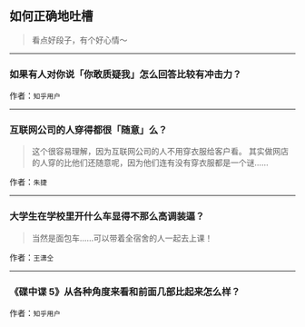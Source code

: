## 如何正确地吐槽

> 看点好段子，有个好心情～


 
---

### 如果有人对你说「你敢质疑我」怎么回答比较有冲击力？

> 


作者：`知乎用户`

---

### 互联网公司的人穿得都很「随意」么？

> 这个很容易理解，因为互联网公司的人不用穿衣服给客户看。
> 其实做网店的人穿的比他们还随意呢，因为他们连有没有穿衣服都是一个谜……


作者：`朱捷`

---

### 大学生在学校里开什么车显得不那么高调装逼？

> 当然是面包车……可以带着全宿舍的人一起去上课！


作者：`王潇仝`

---

### 《碟中谍 5》从各种角度来看和前面几部比起来怎么样？

> 


作者：`知乎用户`